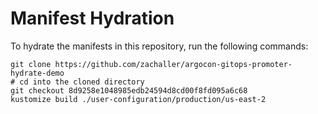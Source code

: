 # Manifest Hydration

To hydrate the manifests in this repository, run the following commands:

```shell
git clone https://github.com/zachaller/argocon-gitops-promoter-hydrate-demo
# cd into the cloned directory
git checkout 8d9258e1048985edb24594d8cd00f8fd095a6c68
kustomize build ./user-configuration/production/us-east-2
```
